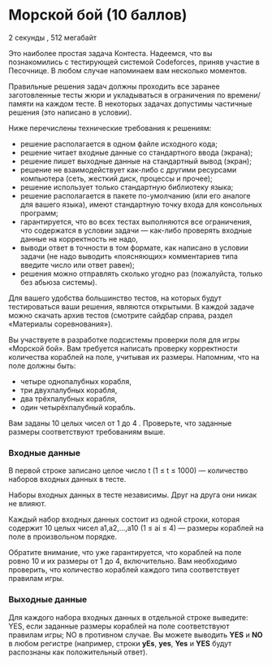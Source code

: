 # Морской бой (10 баллов)
2 секунды , 512 мегабайт

Это наиболее простая задача Контеста. Надеемся, что вы
познакомились с тестирующей системой Codeforces, приняв участие
в Песочнице. В любом случае напоминаем вам несколько моментов.

Правильные решения задач должны проходить все заранее
заготовленные тесты жюри и укладываться в ограничения по
времени/памяти на каждом тесте. В некоторых задачах допустимы
частичные решения (это написано в условии).

Ниже перечислены технические требования к решениям:
- решение располагается в одном файле исходного кода;
- решение читает входные данные со стандартного ввода (экрана);
- решение пишет выходные данные на стандартный вывод (экран);
- решение не взаимодействует как-либо с другими ресурсами
компьютера (сеть, жесткий диск, процессы и прочее);
- решение использует только стандартную библиотеку языка;
- решение располагается в пакете по-умолчанию (или его аналоге
для вашего языка), имеют стандартную точку входа для
консольных программ;
- гарантируется, что во всех тестах выполняются все ограничения,
что содержатся в условии задачи — как-либо проверять входные
данные на корректность не надо,
- выводи ответ в точности в том формате, как написано в условии задачи (не надо выводить «поясняющих» комментариев типа введите число или ответ равен);
- решения можно отправлять сколько угодно раз (пожалуйста, только без абьюза системы).

Для вашего удобства большинство тестов, на которых будут
тестироваться ваши решения, являются открытыми. В каждой задаче
можно скачать архив тестов (смотрите сайдбар справа, раздел
«Материалы соревнования»).

Вы участвуете в разработке подсистемы проверки поля для игры
«Морской бой». Вам требуется написать проверку корректности
количества кораблей на поле, учитывая их размеры. Напомним, что
на поле должны быть:
- четыре однопалубных корабля,
- три двухпалубных корабля,
- два трёхпалубных корабля,
- один четырёхпалубный корабль.

Вам заданы 10 целых чисел от 1 до 4 . Проверьте, что заданные
размеры соответствуют требованиям выше.

### Входные данные
В первой строке записано целое число t (1 ≤ t ≤ 1000) — количество наборов входных данных в тесте.

Наборы входных данных в тесте независимы. Друг на друга они никак не влияют.

Каждый набор входных данных состоит из одной строки, которая содержит 10 целых чисел a1,a2,…,a10 (1 ≤ ai ≤ 4) — размеры кораблей на поле в произвольном порядке.

Обратите внимание, что уже гарантируется, что кораблей на поле ровно 10 и их размеры от 1 до 4, включительно. Вам необходимо проверить, что количество кораблей каждого типа соответствует правилам игры.

### Выходные данные
Для каждого набора входных данных в отдельной строке выведите:
YES, если заданные размеры кораблей на поле соответствуют
правилам игры;
NO в противном случае.
Вы можете выводить **YES** и **NO** в любом регистре (например, строки
**yEs**, **yes**, **Yes** и **YES** будут распознаны как положительный ответ).